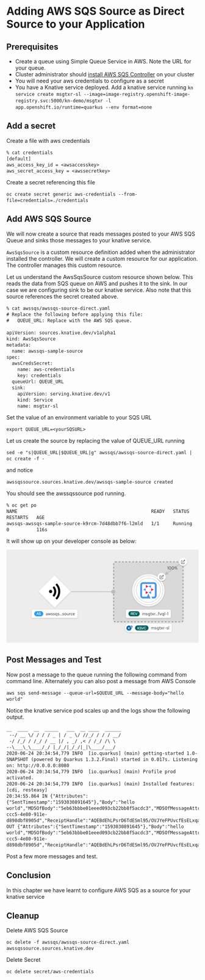 # Adding AWS SQS Source as Direct Source to your Application

## Prerequisites
* Create a queue using Simple Queue Service in AWS. Note the URL for your queue.
* Cluster administrator should [install AWS SQS Controller](./1.InstallKnativeAndTekton.md#installsqscontroller) on your cluster
* You will need your aws credentials to configure as a secret
* You have a Knative service deployed. Add a knative service running `kn service create msgtxr-sl --image=image-registry.openshift-image-registry.svc:5000/kn-demo/msgtxr -l app.openshift.io/runtime=quarkus --env format=none`

## Add a secret

Create a file with aws credentials

```
% cat credentials 
[default]
aws_access_key_id = <awsaccesskey>
aws_secret_access_key = <awssecretkey>
```

Create a secret referencing this file

```
oc create secret generic aws-credentials --from-file=credentials=./credentials
```

## Add AWS SQS Source

We will now create a source that reads messages posted to your AWS SQS Queue and sinks those messages to your knative service. 

`AwsSqsSource` is a custom resource definition added when the administrator installed the controller. We will create a custom resource for our application. The controller manages this custom resource.

Let us understand the AwsSqsSource custom resource shown below. This reads the data from SQS queue on AWS and pushes it to the sink. In our case we are configuring sink to be our knative service. Also note that this source references the secret created above.

```
% cat awssqs/awssqs-source-direct.yaml
# Replace the following before applying this file:
#   QUEUE_URL: Replace with the AWS SQS queue.

apiVersion: sources.knative.dev/v1alpha1
kind: AwsSqsSource
metadata:
  name: awssqs-sample-source
spec:
  awsCredsSecret:
    name: aws-credentials
    key: credentials
  queueUrl: QUEUE_URL
  sink:
    apiVersion: serving.knative.dev/v1
    kind: Service
    name: msgtxr-sl
```

Set the value of an environment variable to your SQS URL

```
export QUEUE_URL=<yourSQSURL>
```

Let us create the source by replacing the value of QUEUE_URL running

```
sed -e "s|QUEUE_URL|$QUEUE_URL|g" awssqs/awssqs-source-direct.yaml | oc create -f -
```
and notice

```
awssqssource.sources.knative.dev/awssqs-sample-source created
```
You should see the awssqssource pod running.

```
% oc get po 
NAME                                                 READY   STATUS    RESTARTS   AGE
awssqs-awssqs-sample-source-k9rcm-7d48dbb7f6-l2mld   1/1     Running   0          116s
```

It will show up on your developer console as below:

![topology](./images/awssqs2.png)

## Post Messages and Test

Now post a message to the queue running the following command from command line. Alternately you can also post a message from AWS Console

```
aws sqs send-message --queue-url=$QUEUE_URL --message-body="hello world"
```

Notice the knative service pod scales up and the logs show the following output.


```
__  ____  __  _____   ___  __ ____  ______ 
 --/ __ \/ / / / _ | / _ \/ //_/ / / / __/ 
 -/ /_/ / /_/ / __ |/ , _/ ,< / /_/ /\ \   
--\___\_\____/_/ |_/_/|_/_/|_|\____/___/   
2020-06-24 20:34:54,779 INFO  [io.quarkus] (main) getting-started 1.0-SNAPSHOT (powered by Quarkus 1.3.2.Final) started in 0.017s. Listening on: http://0.0.0.0:8080
2020-06-24 20:34:54,779 INFO  [io.quarkus] (main) Profile prod activated. 
2020-06-24 20:34:54,779 INFO  [io.quarkus] (main) Installed features: [cdi, resteasy]
20:34:55.864 IN {"Attributes":{"SentTimestamp":"1593030891645"},"Body":"hello world","MD5OfBody":"5eb63bbbe01eeed093cb22bb8f5acdc3","MD5OfMessageAttributes":null,"MessageAttributes":null,"MessageId":"149e8578-ccc5-4e80-911e-d898dbf8905d","ReceiptHandle":"AQEBdEhLPsrD6TdESml95/OVJYeFPUvcfEsELxqaspiHN/ZlrDehmJdw9gQeycxud4KwTBXdelTmSPPR1Jfjn/nTVzvtlEDubGeH1mrPAzb4R4Du1n9FEZrGMJKGAwpp5TNaa7ynaoEJm7LFk3x9X0LQAucMZkolBL0NpW1zud9ouASb11Iqv/OEb087AnrhtKu6StCXqX9sxkKL2scNUOhIExg9EKtX9Gr77VrX+ynSo2ZPfBCDlfDtQiQ1MTV6bY207/zej2mgjxUXVHqTfBWY/0wADwkM6W5niKaQCW59o92YSC4tOdJVuoZRjpamT79WLPjdf6N6hR6uAM3230VBzxeDTKzFRwb6x0J3++Lc2jFUHlJ5W4rPd7CmB9+LHHJMYM9JzNhGbR9eaVeXqPe6mg=="} OUT {"Attributes":{"SentTimestamp":"1593030891645"},"Body":"hello world","MD5OfBody":"5eb63bbbe01eeed093cb22bb8f5acdc3","MD5OfMessageAttributes":null,"MessageAttributes":null,"MessageId":"149e8578-ccc5-4e80-911e-d898dbf8905d","ReceiptHandle":"AQEBdEhLPsrD6TdESml95/OVJYeFPUvcfEsELxqaspiHN/ZlrDehmJdw9gQeycxud4KwTBXdelTmSPPR1Jfjn/nTVzvtlEDubGeH1mrPAzb4R4Du1n9FEZrGMJKGAwpp5TNaa7ynaoEJm7LFk3x9X0LQAucMZkolBL0NpW1zud9ouASb11Iqv/OEb087AnrhtKu6StCXqX9sxkKL2scNUOhIExg9EKtX9Gr77VrX+ynSo2ZPfBCDlfDtQiQ1MTV6bY207/zej2mgjxUXVHqTfBWY/0wADwkM6W5niKaQCW59o92YSC4tOdJVuoZRjpamT79WLPjdf6N6hR6uAM3230VBzxeDTKzFRwb6x0J3++Lc2jFUHlJ5W4rPd7CmB9+LHHJMYM9JzNhGbR9eaVeXqPe6mg=="}
```
Post a few more messages and test.

## Conclusion

In this chapter we have learnt to configure AWS SQS as a source for your knative service


## Cleanup

Delete AWS SQS Source

```
oc delete -f awssqs/awssqs-source-direct.yaml 
awssqssource.sources.knative.dev 
```
Delete Secret

```
oc delete secret/aws-credentials
```

